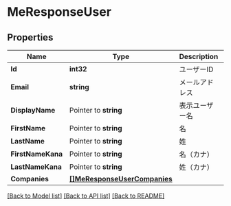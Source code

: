 # MeResponseUser

## Properties

Name | Type | Description | Notes
------------ | ------------- | ------------- | -------------
**Id** | **int32** | ユーザーID | 
**Email** | **string** | メールアドレス | 
**DisplayName** | Pointer to **string** | 表示ユーザー名 | [optional] 
**FirstName** | Pointer to **string** | 名 | [optional] 
**LastName** | Pointer to **string** | 姓 | [optional] 
**FirstNameKana** | Pointer to **string** | 名（カナ） | [optional] 
**LastNameKana** | Pointer to **string** | 姓（カナ） | [optional] 
**Companies** | [**[]MeResponseUserCompanies**](meResponse_user_companies.md) |  | [optional] 

[[Back to Model list]](../README.md#documentation-for-models) [[Back to API list]](../README.md#documentation-for-api-endpoints) [[Back to README]](../README.md)



